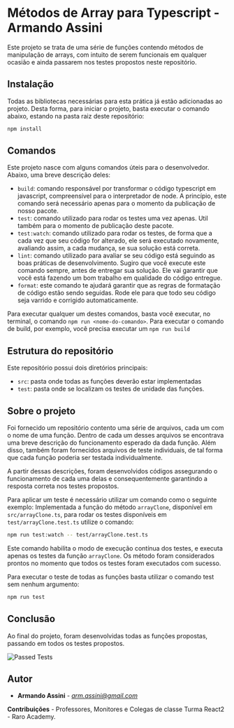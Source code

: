 # Métodos de Array para Typescript - Armando Assini

Este projeto se trata de uma série de funções contendo métodos de manipulação de arrays, com intuito de serem funcionais em qualquer ocasião e ainda passarem nos testes propostos neste repositório.

## Instalação

Todas as bibliotecas necessárias para esta prática já estão adicionadas ao projeto. Desta forma, para iniciar o projeto, basta executar o comando abaixo, estando na pasta raiz deste repositório:

```sh
npm install
```

## Comandos

Este projeto nasce com alguns comandos úteis para o desenvolvedor. Abaixo, uma breve descrição deles:

- `build`: comando responsável por transformar o código typescript em javascript, compreensível para o interpretador de node. A princípio, este comando será necessário apenas para o momento da publicação de nosso pacote.
- `test`: comando utilizado para rodar os testes uma vez apenas. Util também para o momento de publicação deste pacote. 
- `test:watch`: comando utilizado para rodar os testes, de forma que a cada vez que seu código for alterado, ele será executado novamente, avaliando assim, a cada mudança, se sua solução está correta.
- `lint`: comando utilizado para avaliar se seu código está seguindo as boas práticas de desenvolvimento. Sugiro que você execute este comando sempre, antes de entregar sua solução. Ele vai garantir que você está fazendo um bom trabalho em qualidade do código entregue.
- `format`: este comando te ajudará garantir que as regras de formatação de código estão sendo seguidas. Rode ele para que todo seu código seja varrido e corrigido automaticamente.

Para executar qualquer um destes comandos, basta você executar, no terminal, o comando `npm run <nome-do-comando>`. Para executar o comando de build, por exemplo, você precisa executar um `npm run build`

## Estrutura do repositório

Este repositório possui dois diretórios principais: 
- `src`: pasta onde todas as funções deverão estar implementadas
- `test`: pasta onde se localizam os testes de unidade das funções.

## Sobre o projeto

Foi fornecido um repositório contento uma série de arquivos, cada um com o nome de uma função. Dentro de cada um desses arquivos se encontrava uma breve descrição do funcionamento esperado da dada função. Além disso, também foram fornecidos arquivos de teste individuais, de tal forma que cada função poderia ser testada individualmente.

A partir dessas descrições, foram desenvolvidos códigos assegurando o funcionamento de cada uma delas e consequentemente garantindo a resposta correta nos testes propostos.

Para aplicar um teste é necessário utilizar um comando como o seguinte exemplo: Implementada a função do método `arrayClone`, disponível em `src/arrayClone.ts`, para rodar os testes disponíveis em `test/arrayClone.test.ts` utilize o comando:

```bash
npm run test:watch -- test/arrayClone.test.ts
```

Este comando habilita o modo de execução contínua dos testes, e executa apenas os testes da função `arrayClone`. Os método foram considerados prontos no momento que todos os testes foram executados com sucesso.

Para executar o teste de todas as funções basta utilizar o comando test sem nenhum argumento:

```bash
npm run test
```

## Conclusão

Ao final do projeto, foram desenvolvidas todas as funções propostas, passando em todos os testes propostos.
  
![Passed Tests](https://github.com/dolaumzim/misc-array-functions/assets/66185784/8703e385-0245-4cbc-b3fe-1b15aa441ddf)


## Autor

  - **Armando Assini** - *arm.assini@gmail.com*

**Contribuições** - Professores, Monitores e Colegas de classe Turma React2 - Raro Academy.
